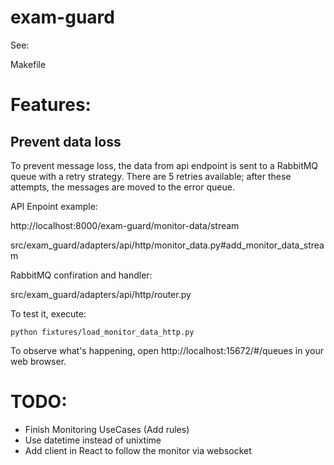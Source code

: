 # exam-guard

See:

Makefile

# Features:

## Prevent data loss

To prevent message loss, the data from api endpoint is sent to a RabbitMQ queue with a retry strategy. There are 5 retries available; after these attempts, the messages are moved to the error queue.

API Enpoint example:

http://localhost:8000/exam-guard/monitor-data/stream

src/exam_guard/adapters/api/http/monitor_data.py#add_monitor_data_stream

RabbitMQ confiration and handler:

src/exam_guard/adapters/api/http/router.py

To test it, execute:

```
python fixtures/load_monitor_data_http.py
```

To observe what's happening, open http://localhost:15672/#/queues in your web browser.


# TODO:
- Finish Monitoring UseCases (Add rules)
- Use datetime instead of unixtime
- Add client in React to follow the monitor via websocket
